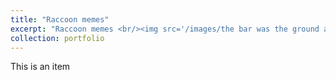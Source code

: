 ```yaml
---
title: "Raccoon memes"
excerpt: "Raccoon memes <br/><img src='/images/the bar was the ground and you kept digging.jpg' width='100' >"
collection: portfolio
---
```


This is an item 
